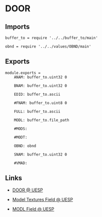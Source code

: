 # DOOR

## Imports

	buffer_to = require '../../buffer_to/main'

	obnd = require '../../values/OBND/main'


## Exports

	module.exports =
		ANAM: buffer_to.uint32 0

		BNAM: buffer_to.uint32 0

		EDID: buffer_to.ascii

		#FNAM: buffer_to.uint8 0

		FULL: buffer_to.ascii

		MODL: buffer_to.file_path

		#MODS:

		#MODT:

		OBND: obnd

		SNAM: buffer_to.uint32 0

		#VMAD:


## Links

- [DOOR @ UESP](http://www.uesp.net/wiki/Tes5Mod:Mod_File_Format/DOOR)

- [Model Textures Field @ UESP](http://www.uesp.net/wiki/Tes5Mod:Mod_File_Format/Model_Textures_Field)

- [MODL Field @ UESP](http://www.uesp.net/wiki/Tes5Mod:Mod_File_Format/MODL_Field)
